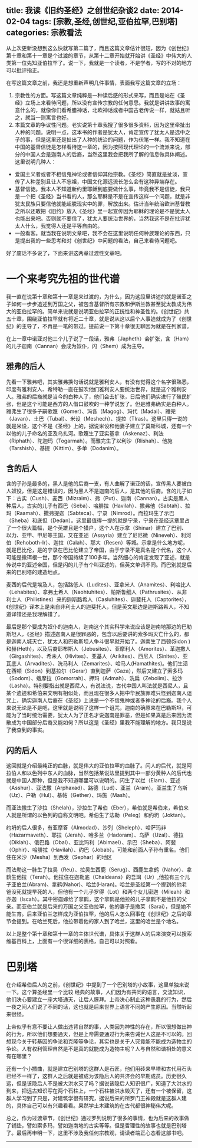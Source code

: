 title: 我读《旧约圣经》之创世纪杂谈2
date: 2014-02-04
tags: [宗教,圣经,创世纪,亚伯拉罕,巴别塔]
categories: 宗教看法
---

从上次更新没想到这么快就写第二篇了，而且这篇文章估计很短，因为《创世纪》第十章和第十一章是个过渡的章节，从第十二章开始就开始讲《圣经》中伟大的人类第一位先知亚伯拉罕了。说一下，我就是一个读者，不是学者，写的不对的地方可以批评指正。


在写这篇文章之前，我还是想重新声明几件事情，表面我写这篇文章的立场：

1. 宗教性的方面。写这篇文章纯粹是一种读后感的形式来写，而且是站在《圣经》立场上来看待问题，所以没有宣传宗教的任何意思。我就是讲讲故事的寓意什么的，就像你们看希腊神话，北欧神话或者中国古老传说一样，就姑且听之，就当一则寓言也好。
2. 本篇文章的争议性问题。老实说第十章我搜了很多很多资料，因为这里牵扯出人种的问题。说明一点，这本书的作者是犹太人，肯定宣传了犹太人是选中之子的事，但是这里还是扯出了人种的统治的问题，作为伏笔一样。我不知道在中国的基督信徒是怎样看待这一章的，因为按照现代理论的一个流派来说，部分的中国人会是迦南人的后裔，当然这里我会把我所了解的信息做具体阐述。这里说明几种人：

+ 爱国主义者或者不相信鬼神论或者信仰其他宗教。《圣经》简直就是扯淡，宣传了人种差别且让人不忘祖，中国文化源远流长怎么会有这种异端存在。
+ 基督信徒。我本人不知道新约里耶稣到底要做什么事，毕竟我不是信徒，我只是一个把《圣经》当书看的人，那么耶稣是不是在宣传这样一个问题，就是非犹太民族只要信他就能超脱现实中的罪，解放出来。估计当年统治欧洲基督教之所以还敢把《旧约》放入《圣经》里一起宣传因为耶稣的理论是不是犹太人也能出来吧。否则就不要信了，犹太人要统治世界的，当然我这不是在批评犹太人什么，我觉得人还是平等自由的。
+ 一般看客。就当我在说明文章吧，我不会在这里说明任何种族理论的东西，只是提出我的一些思考和对《创世纪》中问题的看法，自己来看待问题吧。
         
好了废话不多说了，下面来讲这两章过渡性文章吧。

# 一个来考究先祖的世代谱

我一直在说第十章和第十一章是来过渡的，为什么，因为这段里讲述的就是诺亚之子如何一步步追述到万国之父，被包含基督所有宗教和伊斯兰教甚至犹太教成为伟大的亚伯拉罕的。简单来说就是说明亚伯拉罕的正统性和神圣性的。《创世纪》共五十章，围绕亚伯拉罕就有将近二十章，就是说从这以后个人事迹就成为了《创世纪》的主导了，不再是一笔的带过。提前说一下第十章很无聊因为就是在列家谱。

在上一章中诺亚对他三个儿子说了一段话，雅弗（Japheth）会扩张，含（Ham）的儿子迦南（Cannan）会成为奴仆，闪（Shem）成为主导。

## 雅弗的后人

先看一下雅弗吧，其实雅弗换句话说就是雅利安人，有没有觉得这个名字很熟悉，印度有雅利安人、希特勒一直在鼓吹他们雅利安人要统治世界，就是这个雅利安人。雅弗的后裔就是当今的白种人了，他们会去扩张，日后他们确实进行了殖民扩张，但是这个可能是西方的人借口鼓吹的一种学说罢了。但是雅弗确实是白种人。雅弗生了很多子嗣歌篾（Gomer）、玛各（Magog）、玛代（Madai）、雅完（Javan）、土巴（Tubal）、米设（Meshech）、提拉（TIras）。这里只得一说的就是米设，这个不是《圣经》上的，据说米设和他妻子建立了莫斯科城，还有一个以他的儿子命名的亚及乌扎河。歌篾生了亚实基拿（Askenaz）、利法（Riphath）、陀迦玛（Togarmah）。而雅完生了以利沙（Rlishah）、他施（Tarshish）、基提（Kittim）、多单（Dodanim）。

## 含的后人

含的子孙是最多的，黑人是他的后裔一支，有人曲解了诺亚的话，宣传黑人要被白人奴役，但是这是错误的，因为黑人不是迦南的后人，是其他的后裔。含的儿子如下：古实（Cush）、麦西（Mizraim）、弗（Put）、迦南（Cannan）。古实是黑人种后人，古实的儿子有西巴（Seba）、哈腓拉（Havilah）、撒弗他（Sabtah）、拉玛（Raamah）、撒弗提迦（Sabteca）、宁录（Nimrod）。而拉玛生了示巴（Sheba）和底但（Dedan）。这里最值得一提的就是宁录，宁录在圣经这章里占了一个很大篇幅，是个英雄且是个猎户，这个人在示拿（Shinar）建立了巴别、以力、亚甲、甲尼等王国，又在亚述（Assyria）建立了尼尼微（Nineveh）、利河伯（Rehoboth-Ir）、迦拉（Calah）、那大（Resen）等城。示拿是什么地方呢，就是巴比伦，是的宁录在巴比伦建立了帝国，由于宁录不是真名是个代名，这个人可能是撒珥根一世，那个帝国持续了100多年。当然细心的肯定发现了亚述，就是传说中的亚述帝国，但是闪的儿子有个叫亚述的，但英文单词不同。而巴别就是后来的巴别塔的建造地点。

麦西的后代是埃及人，包括路低人（Ludites）、亚拿米人（Anamites）、利哈比人（Lehabites）、拿弗土希人（Naohtuhites）、帕斯鲁细人（Pathrusites）、从非利士人（Philistines）来的迦斯路希人（Casluhites）、迦斐托人（Captorites），《创世纪》译本上是来自非利士人的迦斐托人，但是英文那边是迦斯路希人，不知道译错还是我理解错了。

最后是那个要成为奴仆的迦南人，迦南这个其实科学来说应该是迦南地那边的巴勒斯坦人，《圣经》描述迦南人是很罪恶的，包含以后要讲的索多玛灭亡什么的，都是迦南人城灭亡，犹太人和巴勒斯坦人争斗很早就开始了。迦南生了西顿(Sidon )和赫(Heth)，以及后裔耶布斯人（Jebusites）、亚摩利人（Amorites）、革迦撒人（Girgashites）、希未人（Hivites）、亚基人（Arikites）、西尼人（Sinites）、亚瓦底人（Arvadites）、洗马利人（Zemarites）、哈马人(Hamathites)。他们生活在西顿（Sidon）到基拉尔（Gerar）直到迦萨（Gaza），然后又建立了索多玛（Sodom）、蛾摩拉（Gomorrah）、押玛（Admah）、洗扁（Zeboiim）、拉沙（Lasha）。特别要指出就是西尼人，有说法说，古代中国人叫法就是西尼人，且某个遗迹和希伯来文明有相似处，而且现在很多人把中华民族罪难只怪到迦南人诅咒上，确实迦南人后裔在《圣经》上说是一个不信鬼神或者多神论的后裔。我个人来说无论是不是吧，这里就是说明了这样一个诅咒，迦南的确原来在巴勒斯坦，可能为了当时统治需要，犹太人为了正名才说迦南是罪恶，但是如果真是后来因为流散成为中国部分后裔又能如何？所以这是《圣经》里我不能理解的地方。我只是说了我查到的事实。

## 闪的后人

这回就是介绍最纯正的血脉，就是伟大的亚伯拉罕的血脉了。闪人的后代，就是阿拉伯人和以色列中东人的血脉，当然包括某说法里提到其中一部分黄种人的后代也就是中国人那种，但是我不知道哪里可以说明的。闪生了以拦（Elam）、亚述（Asshur）、亚法撒（Arphaxad）、路德（Lud）、亚兰（Aram）。亚兰生了乌斯（Uz）、户勒（Hul）、基帖（Gether）、玛施（Mash）。

而亚法撒生了沙拉（Shelah），沙拉生了希伯（Eber），希伯就是希伯来，希伯来人就是所谓的以色列的自称文明吧。希伯生了法勒（Peleg）和约坍（Joktan）。

约坍的后人很多，有亚摩答（Almodad）、沙列（Sheleph）、哈萨玛非（Hazarmaveth）、耶拉（Jerah）、哈多兰（Hadoram）、乌萨（Uzal）、德拉（Diklah）、俄巴路（Obal）、亚比玛利（Abimael）、示巴（Sheba）、阿斐（Ophir）、哈腓拉（Havilah）、约巴（Jobab）。可能和前面人子孙有重名。他们住在米沙（Mesha）到西发（Sephar）的地区

而法勒这一脉生了拉吴（Reu）、拉吴生西鹿（Serug）、西鹿生拿鹤（Nahor）、拿鹤生他拉（Terah）。他拉住在迦勒底（Chaldeans）的吾珥（Ur）,他拉有三个儿子亚伯兰(Abram)、拿鹤(Nahor)、哈兰(Haran)。哈兰是圣经第一个提到的他老爸没死就提早死的人，但他有一个儿子罗得（Lot）和两个女儿密迦（Mileah）和亦迦（Iscah）。其中密迦嫁给了拿鹤，这个拿鹤是他拉的儿子拿鹤不是他拉的父亲。而亚伯兰就是后来的万国之父亚伯拉罕，他的妻子是撒莱（Sarai），但是她不能生育。后来亚伯兰怎样成为亚伯拉罕，他的后人怎么回事在《创世纪》之后的章节会提到。在哈兰死后，他拉带着他的家人到了哈兰，这里的哈兰是个地名。

以上是整个第十章和第十一章的主体世代谱，具体关于这群人的后来演变可以搜索维基百科上，上面有一个很详细的表格，自己可以对照看。

# 巴别塔

在介绍希伯后人的之前，《创世纪》中提到了一个巴别塔的小故事，这里单独来说一下。这个算圣经里一个比较 经典的故事，人们因为有共同的语言，交流知识，他们决心要建立一座大塔通天，让后人膜拜。上帝决心制止这种愚蠢的行为，然后一夜之间人们说了不同的话，这也就是后来世界上语言不同的产生原因。当然听起来很怪。

上帝似乎有意不要让人做出违背自然的事，人类因为神性的存在，所以很想做出神的行为，所以他们想要通天，但是上帝需要通过行为来告诫世人这是不可以的。回想现今关于转基因的争论和克隆等争论，其实也是关于人究竟能不能成为造物主的争论。人有权利管理自然是不是真的就能成为造物主呢？人与自然和谐相处的意义有在哪里？

还有一个小插曲，就是建立巴别塔的这群人是石匠，他们用砖来早塔和古代用石头已经不一样了，这群人之后就是被成为该隐后人的共济会的早期成员。历史很久远，但是该隐后人不是被大洪水灭了吗？据说该隐后人知识很广，知道了大洪水的到来，把远古知识写在两个石柱上，一个石柱被洪水毁灭了，还有一个被保留，这群人学习到了只是，对建筑学很有研究，据说后来的所罗门王神殿就是这群人建的，具体自己可以有兴趣看看。果然学土木建筑的在古代都很神秘伟大呢。
 
总之，作为过渡章节，《创世纪》通过罗列说明了很多的事情，也为后来的故事做了铺垫，譬如索多玛，譬如迦南地的古实等等。但是哲理性的故事也就是巴别塔了。最后再申明一下，这里不涉及我任何宗教观，请读者端正心态看这部书吧。
***




